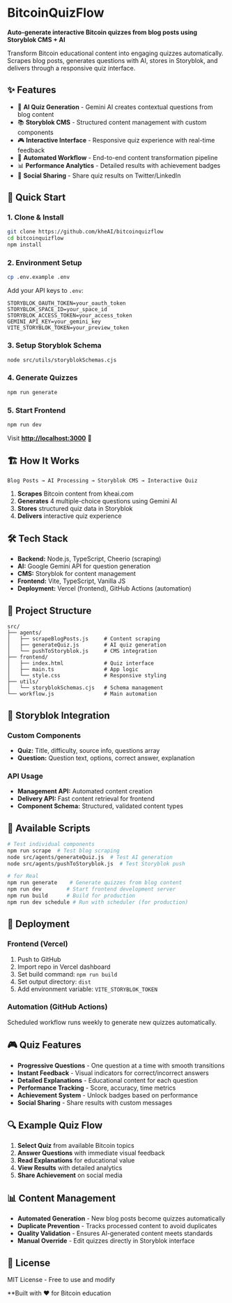 # BitcoinQuizFlow

**Auto-generate interactive Bitcoin quizzes from blog posts using Storyblok CMS + AI**

Transform Bitcoin educational content into engaging quizzes automatically. Scrapes blog posts, generates questions with AI, stores in Storyblok, and delivers through a responsive quiz interface.

## ✨ Features

- 🤖 **AI Quiz Generation** - Gemini AI creates contextual questions from blog content
- 📚 **Storyblok CMS** - Structured content management with custom components
- 🎮 **Interactive Interface** - Responsive quiz experience with real-time feedback
- 🔄 **Automated Workflow** - End-to-end content transformation pipeline
- 📊 **Performance Analytics** - Detailed results with achievement badges
- 📱 **Social Sharing** - Share quiz results on Twitter/LinkedIn



## 🚀 Quick Start

### 1. Clone & Install

```bash
git clone https://github.com/kheAI/bitcoinquizflow
cd bitcoinquizflow
npm install
```



### 2. Environment Setup

```bash
cp .env.example .env
```

Add your API keys to `.env`:

```env
STORYBLOK_OAUTH_TOKEN=your_oauth_token
STORYBLOK_SPACE_ID=your_space_id  
STORYBLOK_ACCESS_TOKEN=your_access_token 
GEMINI_API_KEY=your_gemini_key
VITE_STORYBLOK_TOKEN=your_preview_token
```



### 3. Setup Storyblok Schema

```bash
node src/utils/storyblokSchemas.cjs
```



### 4. Generate Quizzes

```bash
npm run generate
```



### 5. Start Frontend

```bash
npm run dev
```

Visit **[http://localhost:3000](http://localhost:3000/)** 🎉



## 🏗️ How It Works

```
Blog Posts → AI Processing → Storyblok CMS → Interactive Quiz
```

1. **Scrapes** Bitcoin content from kheai.com
2. **Generates** 4 multiple-choice questions using Gemini AI
3. **Stores** structured quiz data in Storyblok
4. **Delivers** interactive quiz experience



## 🛠️ Tech Stack

- **Backend:** Node.js, TypeScript, Cheerio (scraping)
- **AI:** Google Gemini API for question generation
- **CMS:** Storyblok for content management
- **Frontend:** Vite, TypeScript, Vanilla JS
- **Deployment:** Vercel (frontend), GitHub Actions (automation)



## 📁 Project Structure

```
src/
├── agents/
│   ├── scrapeBlogPosts.js     # Content scraping
│   ├── generateQuiz.js        # AI quiz generation  
│   └── pushToStoryblok.js     # CMS integration
├── frontend/
│   ├── index.html             # Quiz interface
│   ├── main.ts                # App logic
│   └── style.css              # Responsive styling
├── utils/
│   └── storyblokSchemas.cjs   # Schema management
└── workflow.js                # Main automation
```



## 🎯 Storyblok Integration

### Custom Components

- **Quiz:** Title, difficulty, source info, questions array
- **Question:** Question text, options, correct answer, explanation

### API Usage

- **Management API:** Automated content creation
- **Delivery API:** Fast content retrieval for frontend
- **Component Schema:** Structured, validated content types



## 🔧 Available Scripts

```bash
# Test individual components
npm run scrape  # Test blog scraping
node src/agents/generateQuiz.js  # Test AI generation
node src/agents/pushToStoryblok.js  # Test Storyblok push

# for Real
npm run generate    # Generate quizzes from blog content
npm run dev        # Start frontend development server
npm run build      # Build for production
npm run dev schedule # Run with scheduler (for production)
```



## 🚀 Deployment

### Frontend (Vercel)

1. Push to GitHub
2. Import repo in Vercel dashboard
3. Set build command: `npm run build`
4. Set output directory: `dist`
5. Add environment variable: `VITE_STORYBLOK_TOKEN`



### Automation (GitHub Actions)

Scheduled workflow runs weekly to generate new quizzes automatically.



## 🎮 Quiz Features

- **Progressive Questions** - One question at a time with smooth transitions
- **Instant Feedback** - Visual indicators for correct/incorrect answers
- **Detailed Explanations** - Educational content for each question
- **Performance Tracking** - Score, accuracy, time metrics
- **Achievement System** - Unlock badges based on performance
- **Social Sharing** - Share results with custom messages



## 🔍 Example Quiz Flow

1. **Select Quiz** from available Bitcoin topics
2. **Answer Questions** with immediate visual feedback
3. **Read Explanations** for educational value
4. **View Results** with detailed analytics
5. **Share Achievement** on social media



## 📊 Content Management

- **Automated Generation** - New blog posts become quizzes automatically
- **Duplicate Prevention** - Tracks processed content to avoid duplicates
- **Quality Validation** - Ensures AI-generated content meets standards
- **Manual Override** - Edit quizzes directly in Storyblok interface



## 📄 License

MIT License - Free to use and modify

**Built with ❤️ for Bitcoin education